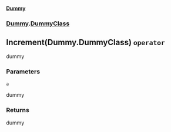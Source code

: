 #### [Dummy](./Dummy.md 'Dummy')
### [Dummy](./Dummy.md#Dummy 'Dummy').[DummyClass](./Dummy-DummyClass.md 'Dummy.DummyClass')
## Increment(Dummy.DummyClass) `operator`
dummy
### Parameters

<a name='Dummy-DummyClass-op_Increment(Dummy-DummyClass)-a'></a>
`a`

dummy
### Returns
dummy
